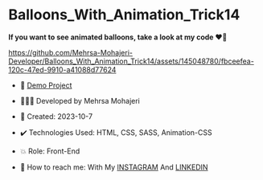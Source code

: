 # Balloons_With_Animation_Trick14

**If you want to see animated balloons, take a look at my code ♥️🎈**

https://github.com/Mehrsa-Mohajeri-Developer/Balloons_With_Animation_Trick14/assets/145048780/fbceefea-120c-47ed-9910-a41088d77624

- 🔗 [Demo Project](https://mehrsamohajeri.github.io/Balloons_With_Animation_Trick14/)
  
- 👩🏻‍💻 Developed by Mehrsa Mohajeri

- 📆 Created: 2023-10-7

- ✔️ Technologies Used: HTML, CSS, SASS, Animation-CSS

- 💥 Role: Front-End

- 📲 How to reach me: With My [INSTAGRAM](https://www.instagram.com/mehrsa_mohajeri_developer) And [LINKEDIN](https://www.linkedin.com/in/mehrsa-mohajeri-developer)
